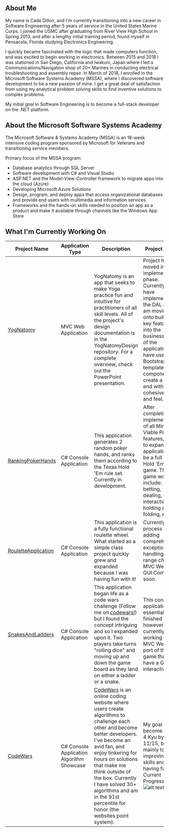 
## About Me 
My name is Cade Dillon, and I'm currently transitioning into a new career in Software Engineering after 5 years of service in the United States Marine Corps. I joined the USMC after graduating from River View High School in Spring 2013, and after a lengthy initial training period, found myself in Pensacola, Florida studying Electronics Engineering.
  
I quickly became fascinated with the logic that made computers function, and was excited to begin working in electronics. Between 2015 and 2018 I was stationed in San Diego, California and Iwakuni, Japan where I led a Communications/Navigation shop of 20+ Marines in conducting electrical troubleshooting and assembly repair. In March of 2018, I enrolled in the Microsoft Software Systems Academy (MSSA), where I discovered software development to be a new passion of mine. I get a great deal of satisfaction from using my analytical problem solving skills to find inventive solutions to complex problems. 
  
My initial goal in Software Engineering is to become a full-stack developer on the .NET platform.

## About the Microsoft Software Systems Academy 

The Microsoft Software & Systems Academy (MSSA) is an 18-week intensive coding program sponsored by Microsoft for Veterans and transitioning service members.

Primary focus of the MSSA program:

* Database analytics through SQL Server
* Software development with C# and Visual Studio
* ASP.NET and the Model-View-Controller framework to migrate apps into the cloud (Azure)
* Developing Microsoft Azure Solutions
* Design, program, and deploy apps that access organizational databases and provide end users with multimedia and information services
* Frameworks and the hands-on skills needed to position an app as a product and make it available through channels like the Windows App Store

## What I'm Currently Working On 

| Project Name | Application Type | Description | Project Goals |
|--------------|------------------|-------------|---------------|
|[YogNatomy](https://github.com/cadedillon/YogNatomy)|MVC Web Application|YogNatomy is an app that seeks to make Yoga practice fun and intuitive for practitioners of all skill levels. All of the project's design documentation is in the YogNatomyDesign repository. For a complete overview, check out the PowerPoint presentation. |Project has moved into the implementation phase. Currently, I have implemented the DAL and am moving onto building key features into the business logic of the application. I have used Bootstrap templates and components to create a front-end with a cohesive look and feel.
|[RankingPokerHands](https://github.com/cadedillon/RankingPokerHands)|C# Console Application|This application generates 2 random poker hands, and ranks them according to the Texas Hold 'Em rule set. Currently in development.|After completing implementation of all Minimum Viable Product features, I want to expand this application to be a full Texas Hold 'Em game. This game would include: betting, dealing, user interaction for holding and folding, etc.
|[RouletteApplication](https://github.com/cadedillon/Roulette-Application)|C# Console Application|This application is a fully functional roulette wheel. What started as a simple class project quickly grew and expanded because I was having fun with it! | Currently in the process of adding comprehensive exception handling and range checks. MVC Web App GUI Coming soon.|
|[SnakesAndLadders](https://github.com/cadedillon/SnakesAndLadders)|C# Console Application| This application began life as a code wars challenge (Follow me on [codewars!](https://codewars.com/cade.dillontech)) but I found the concept intriguing and so I expanded upon it. Two players take turns "rolling dice" and moving up and down the game board as they land on either a ladder or a snake.|This console application is essentially in a finished state, however, I am currently working on an MVC Web App port of the game that will have a GUI and interactivity.|
[CodeWars](https://github.com/cadedillon/CodeWarsAlgorithms)|C# Console Application Algorithm Showcase|[CodeWars](https://www.codewars.com/users/Cade.dillontech) is an online coding website where users create algorithms to challenge each other and become better developers. I've become an avid fan, and enjoy tinkering for hours on solutions that make me think outside of the box. Currently I have solved 30+ algorithms and am in the 91st percentile for honor (the websites point system).|My goal is to become a Rank 4 Kyu by 11/15, but mainly to keep improving my skills and having fun. Current Progress: ![alt text](https://www.codewars.com/users/Cade.dillontech/badges/large)|

